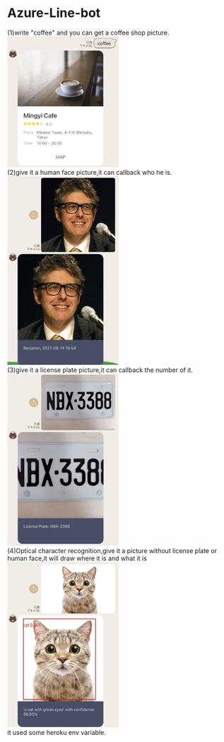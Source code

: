# Azure-Line-bot
(1)write "coffee" and you can get a coffee shop picture.</br>
<img src="https://github.com/mingyi1992/Azure-Line-bot/blob/main/picture/14571329761284.jpg" alt="Cover" width="50%"/></br>
(2)give it a human face picture,it can callback who he is.</br>
<img src="https://github.com/mingyi1992/Azure-Line-bot/blob/main/picture/14571329786464.jpg" alt="Cover" width="50%"/></br>
(3)give it a license plate picture,it can callback the number of it.</br>
<img src="https://github.com/mingyi1992/Azure-Line-bot/blob/main/picture/14571329864942.jpg" alt="Cover" width="50%"/></br>
(4)Optical character recognition,give it a picture without license plate or human face,it will draw where it is and what it is</br>
<img src="https://github.com/mingyi1992/Azure-Line-bot/blob/main/picture/14571329827665.jpg" alt="Cover" width="50%"/></br>
it used some heroku env variable.

